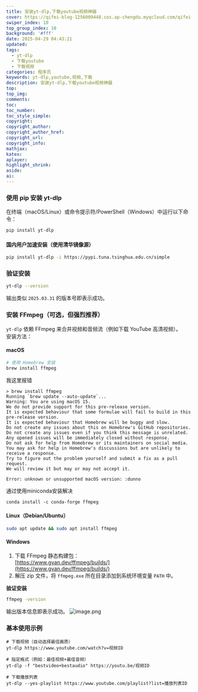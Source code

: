 ```yaml
---
title: 安装yt-dlp,下载youtube视频神器
cover: https://qifei-blog-1256009448.cos.ap-chengdu.myqcloud.com/qifei-blog/20250429044438.png
swiper_index: 10
top_group_index: 10
background: '#fff'
date: 2025-04-29 04:43:21
updated:
tags:
  - yt-dlp
  - 下载youtube
  - 下载视频
categories: 程序员
keywords: yt-dlp,youtube,视频,下载
description: 安装yt-dlp,下载youtube视频神器
top:
top_img:
comments:
toc:
toc_number:
toc_style_simple:
copyright:
copyright_author:
copyright_author_href:
copyright_url:
copyright_info:
mathjax:
katex:
aplayer:
highlight_shrink:
aside:
ai:
---
```


### **使用 pip 安装 yt-dlp**

在终端（macOS/Linux）或命令提示符/PowerShell（Windows）中运行以下命令：
```bash
pip install yt-dlp
```

#### **国内用户加速安装（使用清华镜像源）**
```bash
pip install yt-dlp -i https://pypi.tuna.tsinghua.edu.cn/simple
```


### **验证安装**
```bash
yt-dlp --version
```
输出类似 `2025.03.31` 的版本号即表示成功。

### **安装 FFmpeg（可选，但强烈推荐）**
`yt-dlp` 依赖 FFmpeg 来合并视频和音频流（例如下载 YouTube 高清视频）。  
安装方法：
#### **macOS**
```bash
# 使用 Homebrew 安装
brew install ffmpeg
```

我这里报错
```
> brew install ffmpeg
Running `brew update --auto-update`...
Warning: You are using macOS 15.
We do not provide support for this pre-release version.
It is expected behaviour that some formulae will fail to build in this pre-release version.
It is expected behaviour that Homebrew will be buggy and slow.
Do not create any issues about this on Homebrew's GitHub repositories.
Do not create any issues even if you think this message is unrelated.
Any opened issues will be immediately closed without response.
Do not ask for help from Homebrew or its maintainers on social media.
You may ask for help in Homebrew's discussions but are unlikely to receive a response.
Try to figure out the problem yourself and submit a fix as a pull request.
We will review it but may or may not accept it.

Error: unknown or unsupported macOS version: :dunno
```
通过使用miniconda安装解决
```
conda install -c conda-forge ffmpeg
```
#### **Linux（Debian/Ubuntu）**
```bash
sudo apt update && sudo apt install ffmpeg
```
#### **Windows**
1. 下载 FFmpeg 静态构建包：  
    [https://www.gyan.dev/ffmpeg/builds/](https://www.gyan.dev/ffmpeg/builds/)
2. 解压 zip 文件，将 `ffmpeg.exe` 所在目录添加到系统环境变量 `PATH` 中。

**验证安装**
```bash
ffmpeg -version
```
输出版本信息即表示成功。
![image.png](https://qifei-blog-1256009448.cos.ap-chengdu.myqcloud.com/qifei-blog/20250429043601.png)

### **基本使用示例**
```
# 下载视频（自动选择最佳画质）
yt-dlp https://www.youtube.com/watch?v=视频ID

# 指定格式（例如：最佳视频+最佳音频）
yt-dlp -f "bestvideo+bestaudio" https://youtu.be/视频ID

# 下载播放列表
yt-dlp --yes-playlist https://www.youtube.com/playlist?list=播放列表ID
```